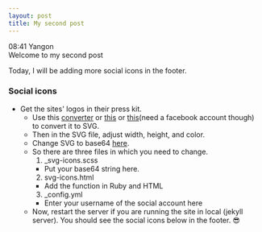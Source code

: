 ```yaml
---
layout: post
title: My second post
---
```


08:41 Yangon  
Welcome to my second post

Today, I will be adding more social icons in the footer. 
### Social icons 
* Get the sites' logos in their press kit. 
  * Use this [converter](https://image.online-convert.com/convert-to-svg) or [this](https://convertio.co/png-svg/) or [this](https://www.pngtosvg.com/)(need a facebook account though) to convert it to SVG. 
  * Then in the SVG file, adjust width, height, and color. 
  * Change SVG to base64 [here](https://www.base64-image.de/). 
  * So there are three files in which you need to change. 
    1. _svg-icons.scss 
      * Put your base64 string here.
    2. svg-icons.html 
      * Add the function in Ruby and HTML
    3. _config.yml 
      * Enter your username of the social account here
  * Now, restart the server if you are running the site in local (jekyll server). You should see the social icons below in the footer. 😎